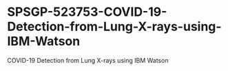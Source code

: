# SPSGP-523753-COVID-19-Detection-from-Lung-X-rays-using-IBM-Watson
COVID-19 Detection from Lung X-rays using IBM Watson
